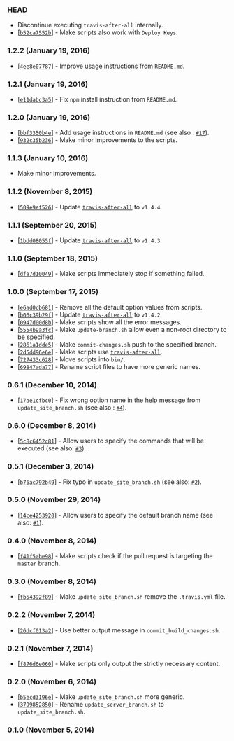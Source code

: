 ### HEAD

* Discontinue executing `travis-after-all` internally.
* [[`b52ca7552b`](https://github.com/alrra/travis-scripts/commit/b52ca7552bfc6bee8b713fb9a6ae79f94b87068d)] -
  Make scripts also work with `Deploy Keys`.

### 1.2.2 (January 19, 2016)

* [[`4ee8e07787`](https://github.com/alrra/travis-scripts/commit/4ee8e0778799cc49bc5b2fd46672fef158f09df4)] -
  Improve usage instructions from `README.md`.

### 1.2.1 (January 19, 2016)

* [[`e11dabc3a5`](https://github.com/alrra/travis-scripts/commit/e11dabc3a5a7371fbe8d1bf6ae70a094b55c0212)] -
  Fix `npm` install instruction from `README.md`.

### 1.2.0 (January 19, 2016)

* [[`bbf3350b4e`](https://github.com/alrra/travis-scripts/commit/bbf3350b4edb8ac2eac0e443a24fef9f63c7d586)] -
  Add usage instructions in `README.md`
  (see also : [`#17`](https://github.com/alrra/travis-scripts/issues/17)).
* [[`932c35b236`](https://github.com/alrra/travis-scripts/commit/932c35b2364ebda17c65f6e358a41d41334598c0)] -
  Make minor improvements to the scripts.

### 1.1.3 (January 10, 2016)

* Make minor improvements.

### 1.1.2 (November 8, 2015)

* [[`509e9ef526`](https://github.com/alrra/travis-scripts/commit/509e9ef5260b8120a11a8aef8b31e30cb99601fa)] -
  Update [`travis-after-all`](https://github.com/alrra/travis-after-all) to `v1.4.4`.

### 1.1.1 (September 20, 2015)

* [[`1bdd08055f`](https://github.com/alrra/travis-scripts/commit/1bdd08055f60b81ce148ccd7464c9022420c057a)] -
  Update [`travis-after-all`](https://github.com/alrra/travis-after-all) to `v1.4.3`.

### 1.1.0 (September 18, 2015)

* [[`dfa7d10049`](https://github.com/alrra/travis-scripts/commit/dfa7d10049ce63b87a33c2fbee93cbff62795a1c)] -
  Make scripts immediately stop if something failed.

### 1.0.0 (September 17, 2015)

* [[`e6ad0cb681`](https://github.com/alrra/travis-scripts/commit/e6ad0cb681c03c12df2092ab86d4187d6c080f70)] -
  Remove all the default option values from scripts.
* [[`b06c39b29f`](https://github.com/alrra/travis-scripts/commit/b06c39b29f1f330cd68f2f3b7bd231edf1ab4ee4)] -
  Update [`travis-after-all`](https://github.com/alrra/travis-after-all) to `v1.4.2`.
* [[`0947d00d8b`](https://github.com/alrra/travis-scripts/commit/0947d00d8b3775f926e5a0c70b901b2efce91f7d)] -
  Make scripts show all the error messages.
* [[`5554b9a3fc`](https://github.com/alrra/travis-scripts/commit/5554b9a3fc6b09b37df7a95b40438efe08148eb6)] -
  Make `update-branch.sh` allow even a non-root directory to be specified.
* [[`2861a1dde5`](https://github.com/alrra/travis-scripts/commit/2861a1dde5489211e3a08d325f2461654330a7c1)] -
  Make `commit-changes.sh` push to the specified branch.
* [[`2d5dd96e6e`](https://github.com/alrra/travis-scripts/commit/2d5dd96e6ec1190c6963f30a9e780e98fb1e5052)] -
  Make scripts use [`travis-after-all`](https://github.com/alrra/travis-after-all).
* [[`727433c628`](https://github.com/alrra/travis-scripts/commit/727433c628f25fdda094bc31b655aa889fd7079a)] -
  Move scripts into `bin/`.
* [[`69847ada77`](https://github.com/alrra/travis-scripts/commit/69847ada77dd76a1bf4e00c6bd5e594f65e80b0b)] -
  Rename script files to have more generic names.

### 0.6.1 (December 10, 2014)

* [[`17ae1cfbc0`](https://github.com/alrra/travis-scripts/commit/17ae1cfbc01ea0ca80b209a9d251e954d1a67c19)] -
  Fix wrong option name in the help message from `update_site_branch.sh`
  (see also : [`#4`](https://github.com/alrra/travis-scripts/issues/4)).

### 0.6.0 (December 8, 2014)

* [[`5c8c6452c81`](https://github.com/alrra/travis-scripts/commit/5c8c6452c81b894bcdc5a232ebef02c8220b5294)] -
  Allow users to specify the commands that will be executed
  (see also: [`#3`](https://github.com/alrra/travis-scripts/issues/3)).

### 0.5.1 (December 3, 2014)

* [[`b76ac792b49`](https://github.com/alrra/travis-scripts/commit/b76ac792b49580cc0b3451480e3858e5317b9eec)] -
  Fix typo in `update_site_branch.sh`
  (see also: [`#2`](https://github.com/alrra/travis-scripts/issues/2)).

### 0.5.0 (November 29, 2014)

* [[`14ce4253920`](https://github.com/alrra/travis-scripts/commit/14ce42539205135389a7ea555f4a624a9a505878)] -
  Allow users to specify the default branch name
  (see also: [`#1`](https://github.com/alrra/travis-scripts/issues/1)).

### 0.4.0 (November 8, 2014)

* [[`f41f5abe98`](https://github.com/alrra/travis-scripts/commit/f41f5abe982971342fa9b1de6fee4cdc58a28b7d)] -
  Make scripts check if the pull request is targeting the `master` branch.

### 0.3.0 (November 8, 2014)

* [[`fb54392f89`](https://github.com/alrra/travis-scripts/commit/fb54392f89d99a7dcc4bf268580cf28bbc59fcb9)] -
  Make `update_site_branch.sh` remove the `.travis.yml` file.

### 0.2.2 (November 7, 2014)

* [[`26dcf013a2`](https://github.com/alrra/travis-scripts/commit/26dcf013a24e6a99e8d057939915e98d04f70ffe)] -
  Use better output message in `commit_build_changes.sh`.

### 0.2.1 (November 7, 2014)

* [[`f876d6e060`](https://github.com/alrra/travis-scripts/commit/f876d6e0605e66fa494b40c3908f8b468088e8c8)] -
  Make scripts only output the strictly necessary content.

### 0.2.0 (November 6, 2014)

* [[`b5ecd3196e`](https://github.com/alrra/travis-scripts/commit/b5ecd3196e43001719461ad2a4f945972d789f2f)] -
  Make `update_site_branch.sh` more generic.
* [[`3799852850`](https://github.com/alrra/travis-scripts/commit/3799852850e3790984f780252d4143aeda2ed127)] -
  Rename `update_server_branch.sh` to `update_site_branch.sh`.

### 0.1.0 (November 5, 2014)
